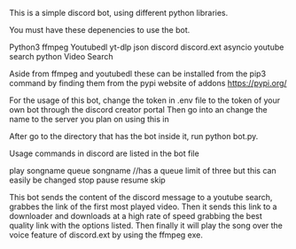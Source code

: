 This is a simple discord bot, using different python libraries.

You must have these depenencies to use the bot.

Python3
ffmpeg 
Youtubedl
yt-dlp
json
discord
discord.ext 
asyncio 
youtube search python
Video Search

Aside from ffmpeg and youtubedl
these can be installed from the pip3 command
by finding them from the pypi website of addons
https://pypi.org/

For the usage of this bot, change the token in .env file to the token of your own bot through the discord creator portal
Then go into an change the name to the server you plan on using this in

After go to the directory that has the bot inside it, run python bot.py.

Usage commands in discord are listed in the bot file 

play songname 
queue songname //has a queue limit of three but this can easily be changed
stop
pause
resume
skip

This bot sends the content of the discord message to a youtube search, grabbes the link of the first most played video. 
Then it sends this link to a downloader and downloads at a high rate of speed grabbing the best quality link with the options listed. 
Then finally it will play the song over the voice feature of discord.ext by using the ffmpeg exe.